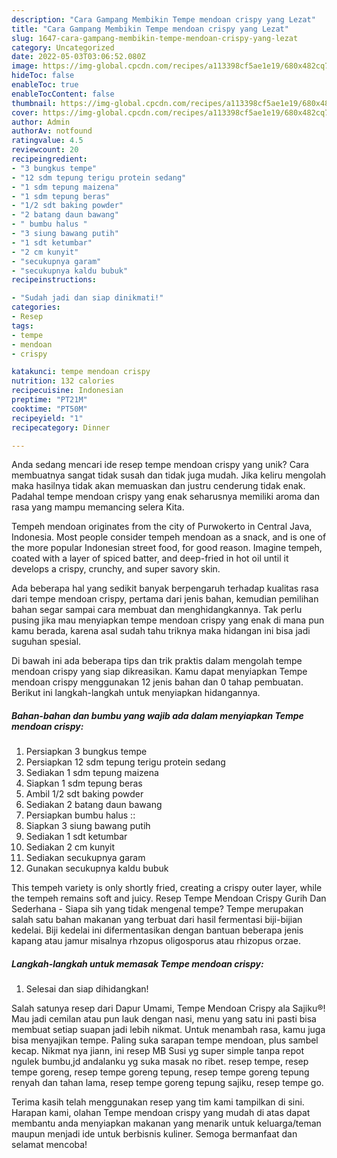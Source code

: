 ```yaml
---
description: "Cara Gampang Membikin Tempe mendoan crispy yang Lezat"
title: "Cara Gampang Membikin Tempe mendoan crispy yang Lezat"
slug: 1647-cara-gampang-membikin-tempe-mendoan-crispy-yang-lezat
category: Uncategorized
date: 2022-05-03T03:06:52.080Z
image: https://img-global.cpcdn.com/recipes/a113398cf5ae1e19/680x482cq70/tempe-mendoan-crispy-foto-resep-utama.jpg
hideToc: false
enableToc: true
enableTocContent: false
thumbnail: https://img-global.cpcdn.com/recipes/a113398cf5ae1e19/680x482cq70/tempe-mendoan-crispy-foto-resep-utama.jpg
cover: https://img-global.cpcdn.com/recipes/a113398cf5ae1e19/680x482cq70/tempe-mendoan-crispy-foto-resep-utama.jpg
author: Admin
authorAv: notfound
ratingvalue: 4.5
reviewcount: 20
recipeingredient:
- "3 bungkus tempe"
- "12 sdm tepung terigu protein sedang"
- "1 sdm tepung maizena"
- "1 sdm tepung beras"
- "1/2 sdt baking powder"
- "2 batang daun bawang"
- " bumbu halus "
- "3 siung bawang putih"
- "1 sdt ketumbar"
- "2 cm kunyit"
- "secukupnya garam"
- "secukupnya kaldu bubuk"
recipeinstructions:

- "Sudah jadi dan siap dinikmati!"
categories:
- Resep
tags:
- tempe
- mendoan
- crispy

katakunci: tempe mendoan crispy 
nutrition: 132 calories
recipecuisine: Indonesian
preptime: "PT21M"
cooktime: "PT50M"
recipeyield: "1"
recipecategory: Dinner

---
```





Anda sedang mencari ide resep tempe mendoan crispy yang unik? Cara membuatnya sangat tidak susah dan tidak juga mudah. Jika keliru mengolah maka hasilnya tidak akan memuaskan dan justru cenderung tidak enak. Padahal tempe mendoan crispy yang enak seharusnya memiliki aroma dan rasa yang mampu memancing selera Kita.





Tempeh mendoan originates from the city of Purwokerto in Central Java, Indonesia. Most people consider tempeh mendoan as a snack, and is one of the more popular Indonesian street food, for good reason. Imagine tempeh, coated with a layer of spiced batter, and deep-fried in hot oil until it develops a crispy, crunchy, and super savory skin.

Ada beberapa hal yang sedikit banyak berpengaruh terhadap kualitas rasa dari tempe mendoan crispy, pertama dari jenis bahan, kemudian pemilihan bahan segar sampai cara membuat dan menghidangkannya. Tak perlu pusing jika mau menyiapkan tempe mendoan crispy yang enak di mana pun kamu berada, karena asal sudah tahu triknya maka hidangan ini bisa jadi suguhan spesial.






Di bawah ini ada beberapa tips dan trik praktis dalam mengolah tempe mendoan crispy yang siap dikreasikan. Kamu dapat menyiapkan Tempe mendoan crispy menggunakan 12 jenis bahan dan 0 tahap pembuatan. Berikut ini langkah-langkah untuk menyiapkan hidangannya.

<!--inarticleads1-->

##### Bahan-bahan dan bumbu yang wajib ada dalam menyiapkan Tempe mendoan crispy:

1. Persiapkan 3 bungkus tempe
1. Persiapkan 12 sdm tepung terigu protein sedang
1. Sediakan 1 sdm tepung maizena
1. Siapkan 1 sdm tepung beras
1. Ambil 1/2 sdt baking powder
1. Sediakan 2 batang daun bawang
1. Persiapkan  bumbu halus ::
1. Siapkan 3 siung bawang putih
1. Sediakan 1 sdt ketumbar
1. Sediakan 2 cm kunyit
1. Sediakan secukupnya garam
1. Gunakan secukupnya kaldu bubuk


This tempeh variety is only shortly fried, creating a crispy outer layer, while the tempeh remains soft and juicy. Resep Tempe Mendoan Crispy Gurih Dan Sederhana - Siapa sih yang tidak mengenal tempe? Tempe merupakan salah satu bahan makanan yang terbuat dari hasil fermentasi biji-bijian kedelai. Biji kedelai ini difermentasikan dengan bantuan beberapa jenis kapang atau jamur misalnya rhzopus oligosporus atau rhizopus orzae. 

<!--inarticleads2-->

##### Langkah-langkah untuk memasak Tempe mendoan crispy:


1. Selesai dan siap dihidangkan!

Salah satunya resep dari Dapur Umami, Tempe Mendoan Crispy ala Sajiku®! Mau jadi cemilan atau pun lauk dengan nasi, menu yang satu ini pasti bisa membuat setiap suapan jadi lebih nikmat. Untuk menambah rasa, kamu juga bisa menyajikan tempe. Paling suka sarapan tempe mendoan, plus sambel kecap. Nikmat nya jiann, ini resep MB Susi yg super simple tanpa repot ngulek bumbu,jd andalanku yg suka masak no ribet. resep tempe, resep tempe goreng, resep tempe goreng tepung, resep tempe goreng tepung renyah dan tahan lama, resep tempe goreng tepung sajiku, resep tempe go. 

Terima kasih telah menggunakan resep yang tim kami tampilkan di sini. Harapan kami, olahan Tempe mendoan crispy yang mudah di atas dapat membantu anda menyiapkan makanan yang menarik untuk keluarga/teman maupun menjadi ide untuk berbisnis kuliner. Semoga bermanfaat dan selamat mencoba!
